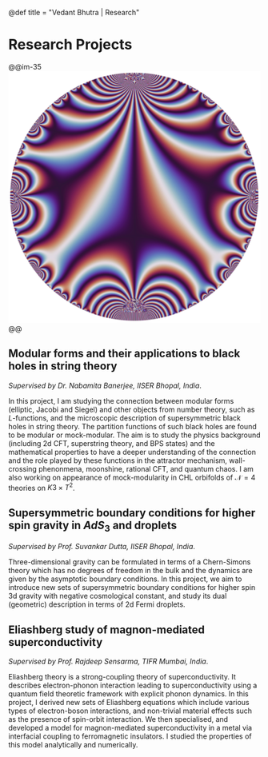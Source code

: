 @def title = "Vedant Bhutra | Research"


<!-- ------------------
      PROJECTS SECTION
     ------------------ -->

# Research Projects

@@im-35
![](/assets/favicon.png)
@@

## Modular forms and their applications to black holes in string theory

*Supervised by Dr. Nabamita Banerjee, IISER Bhopal, India*.

In this project, I am studying the connection between modular forms (elliptic, Jacobi and Siegel) and other objects from number theory, such as $L$-functions, and the microscopic description of supersymmetric black holes in string theory. The partition functions of such black holes are found to be modular or mock-modular. The aim is to study the physics background (including 2d CFT, superstring theory, and BPS states) and the mathematical properties to have a deeper understanding of the connection and the role played by these functions in the attractor mechanism, wall-crossing phenonmena, moonshine, rational CFT, and quantum chaos. I am also working on appearance of mock-modularity in CHL orbifolds of $\mathcal{N}=4$ theories on $K3 \times T^2$.

## Supersymmetric boundary conditions for higher spin gravity in $AdS_3$ and droplets

*Supervised by Prof. Suvankar Dutta, IISER Bhopal, India*.

Three-dimensional gravity can be formulated in terms of a Chern-Simons theory which has no degrees of freedom in the bulk and the dynamics are given by the asymptotic boundary conditions. In this project, we aim to introduce new sets of supersymmetric boundary conditions for higher spin 3d gravity with negative cosmological constant, and study its dual (geometric) description in terms of 2d Fermi droplets.

## Eliashberg study of magnon-mediated superconductivity

*Supervised by Prof. Rajdeep Sensarma, TIFR Mumbai, India*.

Eliashberg theory is a strong-coupling theory of superconductivity. It describes electron-phonon interaction leading to superconductivity using a quantum field theoretic framework with explicit phonon dynamics. In this project, I derived new sets of Eliashberg equations which include various types of electron-boson interactions, and non-trivial material effects such as the presence of spin-orbit interaction. We then specialised, and developed a model for magnon-mediated superconductivity in a metal via interfacial coupling to ferromagnetic insulators. I studied the properties of this model analytically and numerically.